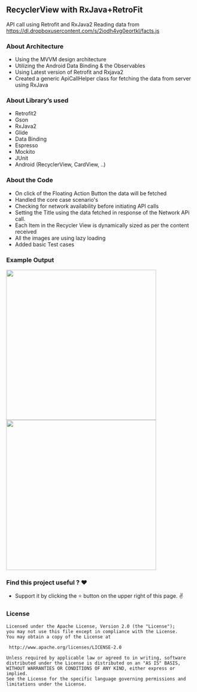 

## RecyclerView with RxJava+RetroFit
API call using Retrofit and RxJava2
Reading data from https://dl.dropboxusercontent.com/s/2iodh4vg0eortkl/facts.js

### About Architecture 

* Using the MVVM design architecture 
* Utilizing the Android Data Binding & the Observables  
* Using Latest version of Retrofit and Rxjava2
* Created a generic ApiCallHelper class for fetching the data from server using RxJava

### About Library’s used 
* Retrofit2
* Gson
* RxJava2
* Glide
* Data Binding
* Espresso
* Mockito
* JUnit
* Android (RecyclerView, CardView, ..)

### About the Code
  * On click of the Floating Action Button the data will be fetched 
  * Handled the core case scenario's
  * Checking for network availability before initiating API calls
  * Setting the Title using the data fetched in response of the Network APi call.
  * Each Item in the Recycler View is dynamically sized as per the content received
  * All the images are using lazy loading 
  * Added basic Test cases


### Example Output

<img src="https://github.com/SunilRaoS/Telstra/blob/master/screenshot/Data1.png" width="400">
<img src="https://github.com/SunilRaoS/Telstra/blob/master/screenshot/InitialScreen.png" width="400">


### Find this project useful ? ❤️

* Support it by clicking the ⭐️ button on the upper right of this page. ✌️


### License
```
Licensed under the Apache License, Version 2.0 (the "License");
you may not use this file except in compliance with the License.
You may obtain a copy of the License at

 http://www.apache.org/licenses/LICENSE-2.0

Unless required by applicable law or agreed to in writing, software
distributed under the License is distributed on an "AS IS" BASIS,
WITHOUT WARRANTIES OR CONDITIONS OF ANY KIND, either express or implied.
See the License for the specific language governing permissions and
limitations under the License.
```
